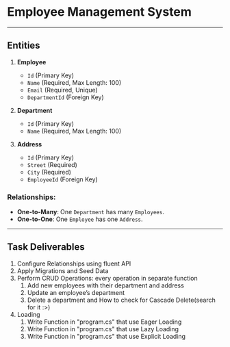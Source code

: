 # Employee Management System 
---

## **Entities**

1. **Employee**
    
    - `Id` (Primary Key)
    - `Name` (Required, Max Length: 100)
    - `Email` (Required, Unique)
    - `DepartmentId` (Foreign Key)
2. **Department**
    
    - `Id` (Primary Key)
    - `Name` (Required, Max Length: 100)
3. **Address**
    
    - `Id` (Primary Key)
    - `Street` (Required)
    - `City` (Required)
    - `EmployeeId` (Foreign Key)

### **Relationships:**

- **One-to-Many**: One `Department` has many `Employees`.
- **One-to-One**: One `Employee` has one `Address`.

---

## Task Deliverables
1. Configure Relationships using fluent API
2. Apply Migrations and Seed Data
3. Perform CRUD Operations: every operation in separate function
	1. Add new employees with their department and address 
	2. Update an employee’s department 
	3. Delete a department and How to check for Cascade Delete(search for it :>)
4. Loading
	1. Write Function in "program.cs" that use Eager Loading
	2. Write Function in "program.cs" that use Lazy Loading
	3. Write Function in "program.cs" that use Explicit Loading 
